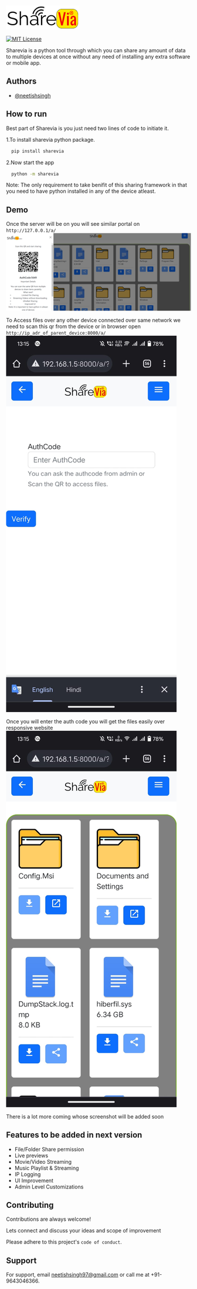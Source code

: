 
![Logo](https://github.com/neetishsingh/customItems/blob/main/LogoMakr-4DZdLc.png?raw=true)



[![MIT License](https://img.shields.io/badge/License-MIT-green.svg)](https://choosealicense.com/licenses/mit/)


Sharevia is a python tool through which you can share any amount of data to multiple devices at once without any need of installing any extra software or mobile app.


## Authors

- [@neetishsingh](https://github.com/neetishsingh/sharevia)


## How to run

Best part of Sharevia is you just need two lines of code to initiate it.

1.To install sharevia python package.
```bash
  pip install sharevia
```

2.Now start the app
```bash
  python -m sharevia
```
Note: The only requirement to take benifit of this sharing framework in that you need to have python installed in any of the device atleast.



    
## Demo

Once the server will be on you will see similar portal on `http://127.0.0.1/a/` 
![alt text](https://raw.githubusercontent.com/neetishsingh/customItems/3a68c2ad873c65450425b432bf2aba54e71b29b1/FullUI1.PNG)

To Access files over any other device connected over same network we need to scan this qr from the device or in browser open `http://ip_adr_of_parent_device:8000/a/`
![alt text](https://raw.githubusercontent.com/neetishsingh/customItems/main/auth.jpeg)

Once you will enter the auth code you will get the files easily over responsive website
![alt text](https://github.com/neetishsingh/customItems/blob/main/WhatsApp%20Image%202023-01-16%20at%2013.15.45.jpeg?raw=true)

There is a lot more coming whose screenshot will be added soon 


## Features to be added in next version

- File/Folder Share permission 
- Live previews
- Movie/Video Streaming
- Music Playlist & Streaming
- IP Logging
- UI Improvement
- Admin Level Customizations


## Contributing

Contributions are always welcome!

Lets connect and discuss your ideas and scope of improvement

Please adhere to this project's `code of conduct`.


## Support

For support, email neetishsingh97@gmail.com or call me at +91-9643046366.

